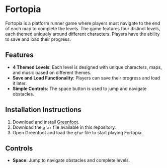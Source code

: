 # Fortopia

Fortopia is a platform runner game where players must navigate to the end of each map to complete the levels. The game features four distinct levels, each themed uniquely around different characters. Players have the ability to save and load their progress.

## Features
- **4 Themed Levels**: Each level is designed with unique characters, maps, and music based on different themes.
- **Save and Load Functionality**: Players can save their progress and load it later.
- **Simple Controls**: The space button is used to jump and navigate obstacles.

## Installation Instructions
1. Download and install [Greenfoot](https://www.greenfoot.org/download).
2. Download the `gfar` file available in this repository.
3. Open Greenfoot and load the `gfar` file to start playing Fortopia.

## Controls
- **Space**: Jump to navigate obstacles and complete levels.
